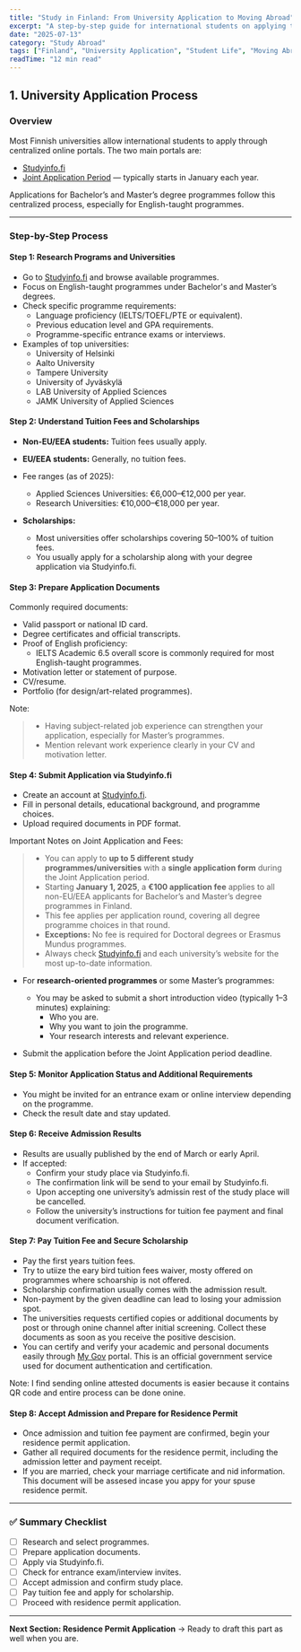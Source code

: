 ```yaml
---
title: "Study in Finland: From University Application to Moving Abroad"
excerpt: "A step-by-step guide for international students on applying to Finnish universities, handling residence permits, and preparing for life in Finland."
date: "2025-07-13"
category: "Study Abroad"
tags: ["Finland", "University Application", "Student Life", "Moving Abroad"]
readTime: "12 min read"
---
```


## 1. University Application Process

### Overview
Most Finnish universities allow international students to apply through centralized online portals. The two main portals are:

- [Studyinfo.fi](https://studyinfo.fi/)
- [Joint Application Period](https://studyinfo.fi/en/) — typically starts in January each year.

Applications for Bachelor’s and Master’s degree programmes follow this centralized process, especially for English-taught programmes.

---

### Step-by-Step Process

#### Step 1: Research Programs and Universities

- Go to [Studyinfo.fi](https://studyinfo.fi/) and browse available programmes.
- Focus on English-taught programmes under Bachelor's and Master’s degrees. 
- Check specific programme requirements:
  - Language proficiency (IELTS/TOEFL/PTE or equivalent).
  - Previous education level and GPA requirements.
  - Programme-specific entrance exams or interviews.
- Examples of top universities:
  - University of Helsinki
  - Aalto University
  - Tampere University
  - University of Jyväskylä
  - LAB University of Applied Sciences
  - JAMK University of Applied Sciences

#### Step 2: Understand Tuition Fees and Scholarships

- **Non-EU/EEA students:** Tuition fees usually apply.
- **EU/EEA students:** Generally, no tuition fees.
- Fee ranges (as of 2025):
  - Applied Sciences Universities: €6,000–€12,000 per year.
  - Research Universities: €10,000–€18,000 per year.

- **Scholarships:**
  - Most universities offer scholarships covering 50–100% of tuition fees.
  - You usually apply for a scholarship along with your degree application via Studyinfo.fi.

#### Step 3: Prepare Application Documents

Commonly required documents:
- Valid passport or national ID card.
- Degree certificates and official transcripts.
- Proof of English proficiency:
  - IELTS Academic 6.5 overall score is commonly required for most English-taught programmes.
- Motivation letter or statement of purpose.
- CV/resume.
- Portfolio (for design/art-related programmes).

Note:  
> - Having subject-related job experience can strengthen your application, especially for Master’s programmes.
> - Mention relevant work experience clearly in your CV and motivation letter. 

#### Step 4: Submit Application via Studyinfo.fi

- Create an account at [Studyinfo.fi](https://studyinfo.fi/).
- Fill in personal details, educational background, and programme choices.
- Upload required documents in PDF format.

Important Notes on Joint Application and Fees:
> - You can apply to **up to 5 different study programmes/universities** with a **single application form** during the Joint Application period.
> - Starting **January 1, 2025**, a **€100 application fee** applies to all non-EU/EEA applicants for Bachelor’s and Master’s degree programmes in Finland.
> - This fee applies per application round, covering all degree programme choices in that round.
> - **Exceptions:** No fee is required for Doctoral degrees or Erasmus Mundus programmes.
> - Always check [Studyinfo.fi](https://studyinfo.fi/) and each university’s website for the most up-to-date information.

- For **research-oriented programmes** or some Master’s programmes:
  - You may be asked to submit a short introduction video (typically 1–3 minutes) explaining:
    - Who you are.
    - Why you want to join the programme.
    - Your research interests and relevant experience.

- Submit the application before the Joint Application period deadline.


#### Step 5: Monitor Application Status and Additional Requirements

- You might be invited for an entrance exam or online interview depending on the programme.
- Check the result date and stay updated.

#### Step 6: Receive Admission Results

- Results are usually published by the end of March or early April.
- If accepted:
  - Confirm your study place via Studyinfo.fi.
  - The confirmation link will be send to your email by Studyinfo.fi.
  - Upon accepting one university’s admissin rest of the study place will be cancelled.
  - Follow the university’s instructions for tuition fee payment and final document verification.

#### Step 7: Pay Tuition Fee and Secure Scholarship

- Pay the first years tuition fees.
- Try to utiize the eary bird tuition fees waiver, mosty offered on programmes where schoarship is not 
offered.
- Scholarship confirmation usually comes with the admission result.
- Non-payment by the given deadline can lead to losing your admission spot.
- The universities requests certified copies or additional documents by post or through onine channel after initial screening. Collect these documents as soon as you receive the positive descision.
- You can certify and verify your academic and personal documents easily through [My Gov](https://www.mygov.bd/) portal. This is an official government service used for document authentication and certification.

Note:
I find sending online attested documents is easier because it contains QR code and entire process can be 
done onine. 

#### Step 8: Accept Admission and Prepare for Residence Permit

- Once admission and tuition fee payment are confirmed, begin your residence permit application.
- Gather all required documents for the residence permit, including the admission letter and payment receipt.
- If you are married, check your marriage certificate and nid information. This document will be assesed incase
you appy for your spuse residence permit.

---

### ✅ Summary Checklist  

- [ ] Research and select programmes.  
- [ ] Prepare application documents.  
- [ ] Apply via Studyinfo.fi.  
- [ ] Check for entrance exam/interview invites.  
- [ ] Accept admission and confirm study place.  
- [ ] Pay tuition fee and apply for scholarship.  
- [ ] Proceed with residence permit application.  

---

**Next Section: Residence Permit Application** → Ready to draft this part as well when you are.  

